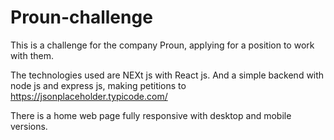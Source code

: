 # Proun-challenge

This is a challenge for the company Proun, applying for a position to work with them.

The technologies used are NEXt js with React js.
And a simple backend with node js and express js, making petitions to https://jsonplaceholder.typicode.com/

There is a home web page fully responsive with desktop and mobile versions.
